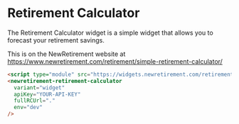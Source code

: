 # Retirement Calculator

The Retirement Calculator widget is a simple widget that allows you to forecast your retirement savings.

This is on the NewRetirement website at https://www.newretirement.com/retirement/simple-retirement-calculator/

```html showLineNumbers title="Embed Code"
<script type="module" src="https://widgets.newretirement.com/retirement-calculator/index.js" />
<newretirement-retirement-calculator
  variant="widget"
  apiKey="YOUR-API-KEY"
  fullRCUrl="."
  env="dev"
/>
```

<head>
  <script type="module" src="https://widgets-staging.newretirement.com/retirement-calculator/index.js" />
</head>

## Widget Version

<newretirement-retirement-calculator
  variant="widget"
  apiKey="AziMr2RAr06LOhAkae2IS4rEZTWErkWu3K5clxAp"
  fullRCUrl="/docs/widgets/retirement-calculator/"
  env="dev"></newretirement-retirement-calculator>

## Full Version

<newretirement-retirement-calculator
  variant="full"
  apiKey="AziMr2RAr06LOhAkae2IS4rEZTWErkWu3K5clxAp"
  signupUrl="https://www.newretirement.com/retirement/src-signup/"
  env="dev"></newretirement-retirement-calculator>
